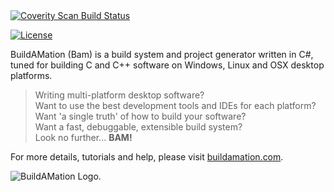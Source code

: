 <a href="https://scan.coverity.com/projects/markfinal-buildamation">
  <img alt="Coverity Scan Build Status"
       src="https://scan.coverity.com/projects/8526/badge.svg"/>
</a>

[![License](https://img.shields.io/badge/License-BSD%203--Clause-blue.svg)](https://opensource.org/licenses/BSD-3-Clause)

BuildAMation (Bam) is a build system and project generator written in C#, tuned for building C and C++ software on Windows, Linux and OSX desktop platforms.

> Writing multi-platform desktop software?  
> Want to use the best development tools and IDEs for each platform?  
> Want 'a single truth' of how to build your software?  
> Want a fast, debuggable, extensible build system?  
> Look no further... **BAM!**

For more details, tutorials and help, please visit [buildamation.com](http://buildamation.com).

![BuildAMation Logo](http://buildamation.com/BAM.png).
